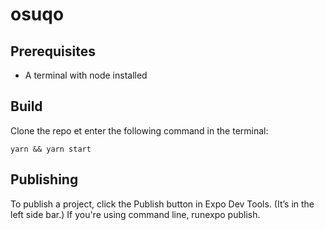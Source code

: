# osuqo

## Prerequisites

- A terminal with node installed

## Build

Clone the repo et enter the following command in the terminal:
```
yarn && yarn start
```

## Publishing

To publish a project, click the Publish button in Expo Dev Tools. (It’s in the left side bar.) If you're using command line, runexpo publish.
